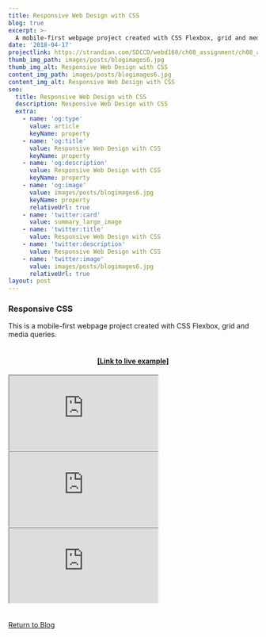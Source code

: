 ```yaml
---
title: Responsive Web Design with CSS
blog: true
excerpt: >-
  A mobile-first webpage project created with CSS Flexbox, grid and media queries.
date: '2018-04-17'
projectlink: https://strandian.com/SDCCD/webd168/ch08_assignment/ch08_acme.html
thumb_img_path: images/posts/blogimages6.jpg
thumb_img_alt: Responsive Web Design with CSS
content_img_path: images/posts/blogimages6.jpg
content_img_alt: Responsive Web Design with CSS
seo:
  title: Responsive Web Design with CSS
  description: Responsive Web Design with CSS
  extra:
    - name: 'og:type'
      value: article
      keyName: property
    - name: 'og:title'
      value: Responsive Web Design with CSS
      keyName: property
    - name: 'og:description'
      value: Responsive Web Design with CSS
      keyName: property
    - name: 'og:image'
      value: images/posts/blogimages6.jpg
      keyName: property
      relativeUrl: true
    - name: 'twitter:card'
      value: summary_large_image
    - name: 'twitter:title'
      value: Responsive Web Design with CSS
    - name: 'twitter:description'
      value: Responsive Web Design with CSS
    - name: 'twitter:image'
      value: images/posts/blogimages6.jpg
      relativeUrl: true
layout: post
---
```


### Responsive CSS
This is a mobile-first webpage project created with CSS Flexbox, grid and media queries.
<br/>
<br/>
<h4 align="center"><a href="https://strandian.com/SDCCD/webd168/ch08_assignment/ch08_acme.html" target="_blank">[Link to live example]</a></h4>
<div id="hideweb1">
  <div class="thumbnail-container" title="Web Development Portfolio"><a href="https://strandian.com/SDCCD/webd168/ch08_assignment/ch08_acme.html" target="_blank">
    <div class="thumbnail">
      <iframe sandbox src="https://strandian.com/SDCCD/webd168/ch08_assignment/ch08_acme.html" onload="this.style.opacity = 1"></iframe>
    </div>
    </a> </div>
</div>
<div id="hideweb2">
  <div class="thumbnail-container" title="Web Development Portfolio"><a href="https://strandian.com/SDCCD/webd168/ch08_assignment/ch08_acme.html" target="_blank">
    <div class="thumbnail">
      <iframe sandbox src="https://strandian.com/SDCCD/webd168/ch08_assignment/ch08_acme.html" onload="this.style.opacity = 1"></iframe>
    </div>
    </a> </div>
</div>
<div id="hideweb3">
  <div class="thumbnail-container" title="Web Development Portfolio"><a href="https://strandian.com/SDCCD/webd168/ch08_assignment/ch08_acme.html" target="_blank">
    <div class="thumbnail">
      <iframe sandbox src="https://strandian.com/SDCCD/webd168/ch08_assignment/ch08_acme.html" onload="this.style.opacity = 1"></iframe>
    </div>
    </a> </div>
</div>

<!-- Lorem ipsum dolor sit amet, consectetur adipiscing elit, sed do eiusmod tempor incididunt ut labore et dolore magna aliqua. Arcu ac tortor dignissim convallis. Enim lobortis scelerisque fermentum dui faucibus. Arcu bibendum at varius vel. In arcu cursus euismod quis viverra nibh cras pulvinar mattis.

<p class="codepen" data-height="300" data-default-tab="html,result" data-slug-hash="ZEXyOEj" data-user="strandian" style="height: 300px; box-sizing: border-box; display: flex; align-items: center; justify-content: center; border: 2px solid; margin: 1em 0; padding: 1em;">
  <span>See the Pen <a href="https://codepen.io/strandian/pen/ZEXyOEj">
  Calculator with JavaScript</a> by Ian Strand (<a href="https://codepen.io/strandian">@strandian</a>)
  on <a href="https://codepen.io">CodePen</a>.</span>
</p> -->

<br />
<br />
<a class="button" href="/blog/">
  Return to Blog
</a>

<script async src="https://cpwebassets.codepen.io/assets/embed/ei.js"></script>